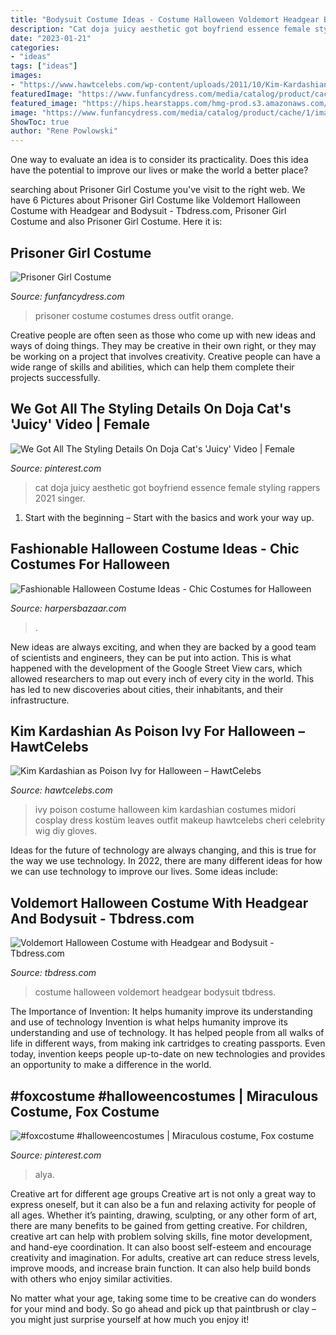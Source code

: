 ```yaml
---
title: "Bodysuit Costume Ideas - Costume Halloween Voldemort Headgear Bodysuit Tbdress"
description: "Cat doja juicy aesthetic got boyfriend essence female styling rappers 2021 singer"
date: "2023-01-21"
categories:
- "ideas"
tags: ["ideas"]
images:
- "https://www.hawtcelebs.com/wp-content/uploads/2011/10/Kim-Kardashian-as-Poison-Ivy-for-Halloween-12.jpg"
featuredImage: "https://www.funfancydress.com/media/catalog/product/cache/1/image/1200x/040ec09b1e35df139433887a97daa66f/F/U/FUN2285.jpg"
featured_image: "https://hips.hearstapps.com/hmg-prod.s3.amazonaws.com/images/hbz-best-rom-coms-netflix-mean-girls-1501103116.jpg?crop=0.403xw:1.00xh;0.395xw,0&amp;resize=480:*"
image: "https://www.funfancydress.com/media/catalog/product/cache/1/image/1200x/040ec09b1e35df139433887a97daa66f/F/U/FUN2285.jpg"
ShowToc: true
author: "Rene Powlowski"
---
```



One way to evaluate an idea is to consider its practicality. Does this idea have the potential to improve our lives or make the world a better place?

	

		
searching about Prisoner Girl Costume you've visit to the right web. We have 6 Pictures about Prisoner Girl Costume like Voldemort Halloween Costume with Headgear and Bodysuit - Tbdress.com, Prisoner Girl Costume and also Prisoner Girl Costume. Here it is:
		
    
## Prisoner Girl Costume

<img loading=lazy src="https://www.funfancydress.com/media/catalog/product/cache/1/image/1200x/040ec09b1e35df139433887a97daa66f/F/U/FUN2285.jpg" onerror="this.onerror=null;this.src='https://tse4.mm.bing.net/th?id=OIP.osDJ_g1_OAkI7HRw6oHtmQHaRD&amp;pid=15.1';" alt="Prisoner Girl Costume">

_Source: funfancydress.com_

>prisoner costume costumes dress outfit orange. 

	

Creative people are often seen as those who come up with new ideas and ways of doing things. They may be creative in their own right, or they may be working on a project that involves creativity. Creative people can have a wide range of skills and abilities, which can help them complete their projects successfully.

    
## We Got All The Styling Details On Doja Cat&#039;s &#039;Juicy&#039; Video | Female

<img loading=lazy src="https://i.pinimg.com/736x/1a/dd/fa/1addfa1337385ad239ecb5475def932a.jpg" onerror="this.onerror=null;this.src='https://tse2.mm.bing.net/th?id=OIP.jwDT5FhMZH1k9WKp3ndxTwHaLG&amp;pid=15.1';" alt="We Got All The Styling Details On Doja Cat&#039;s &#039;Juicy&#039; Video | Female">

_Source: pinterest.com_

>cat doja juicy aesthetic got boyfriend essence female styling rappers 2021 singer. 

	

1. Start with the beginning – Start with the basics and work your way up.

    
## Fashionable Halloween Costume Ideas - Chic Costumes For Halloween

<img loading=lazy src="https://hips.hearstapps.com/hmg-prod.s3.amazonaws.com/images/hbz-best-rom-coms-netflix-mean-girls-1501103116.jpg?crop=0.403xw:1.00xh;0.395xw,0&amp;resize=480:*" onerror="this.onerror=null;this.src='https://tse3.mm.bing.net/th?id=OIP.8pi3NN3aGhmb6xGN70ajlQHaJM&amp;pid=15.1';" alt="Fashionable Halloween Costume Ideas - Chic Costumes for Halloween">

_Source: harpersbazaar.com_

>. 

	

New ideas are always exciting, and when they are backed by a good team of scientists and engineers, they can be put into action. This is what happened with the development of the Google Street View cars, which allowed researchers to map out every inch of every city in the world. This has led to new discoveries about cities, their inhabitants, and their infrastructure.

    
## Kim Kardashian As Poison Ivy For Halloween – HawtCelebs

<img loading=lazy src="https://www.hawtcelebs.com/wp-content/uploads/2011/10/Kim-Kardashian-as-Poison-Ivy-for-Halloween-12.jpg" onerror="this.onerror=null;this.src='https://tse1.mm.bing.net/th?id=OIP.HmL1oSqn_EsEXGUGSLMKogHaK_&amp;pid=15.1';" alt="Kim Kardashian as Poison Ivy for Halloween – HawtCelebs">

_Source: hawtcelebs.com_

>ivy poison costume halloween kim kardashian costumes midori cosplay dress kostüm leaves outfit makeup hawtcelebs cheri celebrity wig diy gloves. 

	

Ideas for the future of technology are always changing, and this is true for the way we use technology. In 2022, there are many different ideas for how we can use technology to improve our lives. Some ideas include: 

    
## Voldemort Halloween Costume With Headgear And Bodysuit - Tbdress.com

<img loading=lazy src="https://simages.tbdress.com/Upload/Image/2018/222/watermark/840-1120/963e5749-d602-4e54-bbd1-ffd3b44ec3fa.jpg" onerror="this.onerror=null;this.src='https://tse3.mm.bing.net/th?id=OIP._vnegkARY4y1TEv9yj3WSgHaJ4&amp;pid=15.1';" alt="Voldemort Halloween Costume with Headgear and Bodysuit - Tbdress.com">

_Source: tbdress.com_

>costume halloween voldemort headgear bodysuit tbdress. 

	

The Importance of Invention: It helps humanity improve its understanding and use of technology
Invention is what helps humanity improve its understanding and use of technology. It has helped people from all walks of life in different ways, from making ink cartridges to creating passports. Even today, invention keeps people up-to-date on new technologies and provides an opportunity to make a difference in the world.

    
## #foxcostume #halloweencostumes | Miraculous Costume, Fox Costume

<img loading=lazy src="https://i.pinimg.com/736x/89/11/0a/89110ab2d0ac5b79c5ef335403edd49a.jpg" onerror="this.onerror=null;this.src='https://tse1.mm.bing.net/th?id=OIP.6c1aApS87XAA5M1bitqDegAAAA&amp;pid=15.1';" alt="#foxcostume #halloweencostumes | Miraculous costume, Fox costume">

_Source: pinterest.com_

>alya. 

	

Creative art for different age groups
Creative art is not only a great way to express oneself, but it can also be a fun and relaxing activity for people of all ages. Whether it’s painting, drawing, sculpting, or any other form of art, there are many benefits to be gained from getting creative.
For children, creative art can help with problem solving skills, fine motor development, and hand-eye coordination. It can also boost self-esteem and encourage creativity and imagination. For adults, creative art can reduce stress levels, improve moods, and increase brain function. It can also help build bonds with others who enjoy similar activities.

No matter what your age, taking some time to be creative can do wonders for your mind and body. So go ahead and pick up that paintbrush or clay – you might just surprise yourself at how much you enjoy it!

